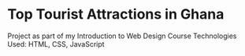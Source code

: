 # Top Tourist Attractions in Ghana

Project as part of my Introduction to Web Design Course
Technologies Used: HTML, CSS, JavaScript
